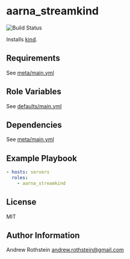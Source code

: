 aarna_streamkind
=========
![Build Status](https://github.com/andrewrothstein/ansible-kind/actions/workflows/build.yml/badge.svg)

Installs [kind](https://kind.sigs.k8s.io/).

Requirements
------------

See [meta/main.yml](meta/main.yml)

Role Variables
--------------

See [defaults/main.yml](defaults/main.yml)

Dependencies
------------

See [meta/main.yml](meta/main.yml)

Example Playbook
----------------

```yml
- hosts: servers
  roles:
    - aarna_streamkind
```

License
-------

MIT

Author Information
------------------

Andrew Rothstein <andrew.rothstein@gmail.com>
